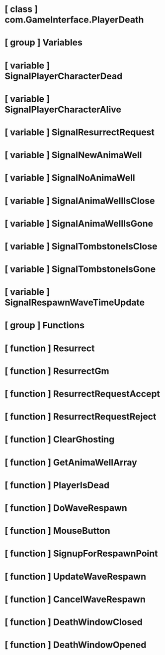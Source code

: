 # [ class ] com.GameInterface.PlayerDeath

# [ group ] Variables

# [ variable ] SignalPlayerCharacterDead

# [ variable ] SignalPlayerCharacterAlive

# [ variable ] SignalResurrectRequest

# [ variable ] SignalNewAnimaWell

# [ variable ] SignalNoAnimaWell

# [ variable ] SignalAnimaWellIsClose

# [ variable ] SignalAnimaWellIsGone

# [ variable ] SignalTombstoneIsClose

# [ variable ] SignalTombstoneIsGone

# [ variable ] SignalRespawnWaveTimeUpdate

# [ group ] Functions

# [ function ] Resurrect

# [ function ] ResurrectGm

# [ function ] ResurrectRequestAccept

# [ function ] ResurrectRequestReject

# [ function ] ClearGhosting

# [ function ] GetAnimaWellArray

# [ function ] PlayerIsDead

# [ function ] DoWaveRespawn

# [ function ] MouseButton

# [ function ] SignupForRespawnPoint

# [ function ] UpdateWaveRespawn

# [ function ] CancelWaveRespawn

# [ function ] DeathWindowClosed

# [ function ] DeathWindowOpened

